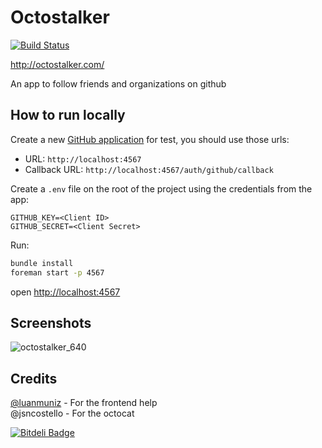 # Octostalker
[![Build Status](https://travis-ci.org/arthurnn/octostalker.png?branch=master)](https://travis-ci.org/arthurnn/octostalker)

http://octostalker.com/

An app to follow friends and organizations on github

## How to run locally

Create a new [GitHub application](https://github.com/settings/applications/new) for test, you should use those urls:

- URL: `http://localhost:4567`
- Callback URL: `http://localhost:4567/auth/github/callback`

Create a `.env` file on the root of the project using the credentials from the app:

```
GITHUB_KEY=<Client ID>
GITHUB_SECRET=<Client Secret>
```

Run:
```bash
bundle install
foreman start -p 4567
```

open [http://localhost:4567](http://localhost:4567)

## Screenshots

![octostalker_640](https://f.cloud.github.com/assets/833383/1847298/cda51bb0-7642-11e3-9edc-b335f98785ef.gif)

## Credits

[@luanmuniz](https://github.com/luanmuniz) - For the frontend help  
@jsncostello - For the octocat




[![Bitdeli Badge](https://d2weczhvl823v0.cloudfront.net/arthurnn/octostalker/trend.png)](https://bitdeli.com/free "Bitdeli Badge")

